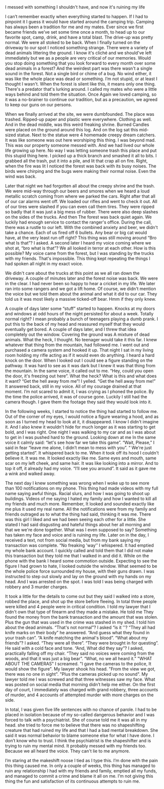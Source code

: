 I messed with something I shouldn't have, and now it's ruining my life

 

 

I can’t remember exactly when everything started to happen. If I had to pinpoint it I guess it would have started around the camping trip. Camping has always been a tradition for me and my mates. Ever since we first became friends we’ve set some time once a month, to head up to our favorite spot, camp, drink, and have a total blast. The drive-up was pretty normal. We were all stoked to be back. When I finally turned on the driveway to our spot I noticed something strange. There were a variety of dead animals littering the ground. I know it's cliché and we should've left immediately but we as a people are very critical of our memories. Would you stop doing something that you look forward to every month over some dead animals in a forest?  And the weirdest part was there wasn't a single sound in the forest. Not a single bird or chime of a bug. No wind either, it was like the whole place was dead or something. I’m not stupid, or at least I thought I wasn't. When the forest is silent like this, it means only one thing. There's a predator that's lurking around. I called my mates who were a little ways behind and told them the situation. Once Again we loved camping, so it was a no-brainer to continue our tradition, but as a precaution, we agreed to keep our guns on our persons.

 

When we finally arrived at the site, we were dumbfounded. The place was trashed. Ripped-up paper and plastic were everywhere. Clothing as well. And in the dead middle, was this weird freaking shrine. Burned Candles were placed on the ground around this log. And on the log sat this mid-sized statue. Next to the statue were 4 homemade creepy dream catchers. It was like someone was out here worshiping this thing. I was beyond mad. This was our property someone messed with. And we had lived our whole life growing up here. No way I was letting someone trash this place and put this stupid thing here. I picked up a thick branch and smashed it all to bits. I grabbed all the trash, put it into a pile, and lit that crap all on fire. Right, when the fire was lit I noticed the forest was back with its busy noises. The birds were chirping and the bugs were making their normal noise. Even the wind was back. 

 

Later that night we had forgotten all about the creepy shrine and the trash. We were mid-way through our beers and smores when we heard a loud metallic scratch coming from where we parked the cars. Right after that all of our car alarms went off. We loaded our rifles and went to check it out. All of our tires were slashed if you can even call them tires. They were ripped so badly that it was just a big mess of rubber. There were also deep slashes on the sides of the trucks. And then The forest was back quiet again. We luckily had enough service to contact the ranger's office. During the call, there was a rustle to our left. With the combined anxiety and beer, we didn't take a chance. Each of us fired off 6 bullets. Any bear or big cat would have, at the very least run off right? This thing was still moving around “Bro what Is that”? I asked. A second later I heard my voice coming where we shot at, “bro what is that”? We all looked in terror at each other. How is this possible? My voice came from the forest, but I was standing by the trucks with my friends. That's impossible. This thing kept repeating the things I had spoken all night in my exact voice. 

 

 

We didn't care about the trucks at this point as we all ran down the driveway. A couple of minutes later and the forest noise was back. We were in the clear. I had never been so happy to hear a cricket in my life. We later ran into some rangers and we got a lift home. Of course, we didn't mention the voice but we told them about the animal and what it did to our car. They told us it was most likely a massive ticked-off bear. Hmm if they only knew. 

 

 

A couple of days later some “stuff” started to happen. Knocks at my doors and windows at odd hours of the night persisted for about a week. Totally normal right? I mean probably a bunch of teenagers playing a dumb prank. I put this to the back of my head and reassured myself that they would eventually get bored. A couple of days later, and I threw that idea completely out the window. Covering the ground was A mixture of dead animals. What the heck, I thought. No teenager would take it this far. I knew whatever that thing from the mountain, had followed me. I went out and purchased a camera system and hooked it up. That night I sat in my living room holding my rifle acting as if it would even do anything. I heard a hard knock on the door. When I looked out I could see a figure standing on the pathway. It was hard to see as it was dark but I knew it was that thing from the mountain. In the same voice, it called out to me. “Hey, could you open the door, it's freezing out here”. What the heck? What is this and what does it want? “Get the hell away from me”! I yelled. “Get the hell away from me!” It answered back, still in my voice. All of my courage drained at that moment. I’m not scared to admit it, I was crying as I phoned the police. By the time the police arrived, it was of course gone. Luckily I still had the camera though. I gave them the footage they said they would look into it. 

 

In the following weeks, I started to notice the thing had started to follow me. Out of the corner of my eyes, I would notice a figure wearing a hood, and as soon as I turned my head to look at it, it disappeared. I know I didn't imagine it. And I also knew it wouldn't hide for much longer as it was starting to get bold, and I was right. One night I was walking to my car and as I was about to get in I was pushed hard to the ground. Looking down at me In the same voice it calmly said: “let's see how far we take this game”. “Wait, Please,” I said in fear “leave me alone, I didn’t mean to mess with you”. “ We're just getting started”. It whispered back to me. When it took off its hood I couldn't believe it. It was me. It looked exactly like me. Same eyes and mouth, same scar on my left cheek, and same hair. It was like looking into a mirror. And to top it off, it already had my voice. “I’ll see you around”. It said as it gave me a wink and walked away. 

 

 

The next day I knew something was wrong when I woke up to see more than 100 notifications on my phone. This thing had made videos with my full name saying awful things. Racial slurs, and how I was going to shoot up buildings. Videos of me saying I hated my family and how I wanted to kill all my friends and much more. Remember, It looked and sounded exactly like me plus it used my real name. All the notifications were from my family and friends outraged as to what the thing had said, thinking it was me. There was this girl I liked and we had been seeing each other for a little. She stated I had said disgusting and hateful things about her all morning and that we we're done together. What was I even supposed to say? Something has taken my face and voice and is ruining my life. Later on in the day, I received a text, not from social media, but from my bank saying my transaction was complete. “No freaking 'way’’ I whispered. It had emptied my whole bank account. I quickly called and told them that I did not make this transaction but they told me that I walked in and did it. While on the phone with the bank I heard some commotion outside. Expecting to see the figure I had grown to hate, I looked outside the window. What seemed to be the whole police force surrounded my house, with their guns drawn. I was instructed to step out slowly and lay on the ground with my hands on my head. And I was arrested on the spot. I was told I was being charged with robbery and 3 murder charges. 

 

 It took a little for the details to come out but they said I walked into a store, robbed the place, and shot up the store before fleeing. In total three people were killed and 4 people were in critical condition. I told my lawyer that I didn't own that type of firearm and they made a mistake. He told me They found the money from the bank transaction and the amount that was stolen. Plus the gun that was used in the crime was stashed in my shed. I told him about the dead animals. “That's not normal”? I asked “is it ''? “They all had knife marks on their body” he answered. “And guess what they found in your trash can”. “A knife matching the animal's blood”. “What about my friends”? I asked. “They were all there”. “They were brought in for questing”. He said with a cold face and tone. “And, What did they say”? I asked, practically falling off my chair. “They said no voices were coming from the woods, and that it was just a big bear”. “What, no we all heard it.” "WHAT ABOUT THE CAMERAS" I screamed. "I gave the cameras to the police, It would show the figure". My lawyer shook his head. "From the view we got, there was no one in sight". "Plus the cameras picked up no sound". My lawyer told me I was screwed and that three witnesses saw my face. What was posted on social media that morning didn’t help me either. On the first day of court, I immediately was charged with grand robbery, three accounts of murder, and 4 accounts of attempted murder with more charges on the side. 

 

 In total, I was given five life sentences with no chance of parole. I had to be placed in isolation because of my so-called dangerous behavior and I was forced to talk with a psychiatrist. She of course told me it was all in my head. she tried to force me to believe that there was no shapeshifting creature that had ruined my life and that I had a bad mental breakdown. She said it was normal behavior to blame someone else for what I have done. I don’t know who to trust. I think the psychiatrist is the shapeshifter and is trying to ruin my mental mind. It probably messed with my friends too. Because we all heard the voice. They can't lie to me anymore. 

 

I’m staring at the makeshift noose I tied as I type this. I’m done with the pain this thing caused me. In only a couple of weeks, this thing has managed to ruin any relationship I had with my friends and family, emptied all my funds, and managed to commit a crime and blame it all on me. I’m not giving this thing the fun and satisfaction of its continuous attempts to ruin me.